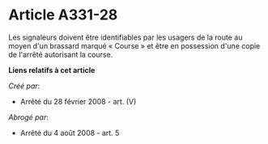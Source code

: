 # Article A331-28

Les signaleurs doivent être identifiables par les usagers de la route au moyen d'un brassard marqué « Course » et être en
possession d'une copie de l'arrêté autorisant la course.

**Liens relatifs à cet article**

_Créé par_:

  - Arrêté du 28 février 2008 - art. (V)

_Abrogé par_:

  - Arrêté du 4 août 2008 - art. 5
